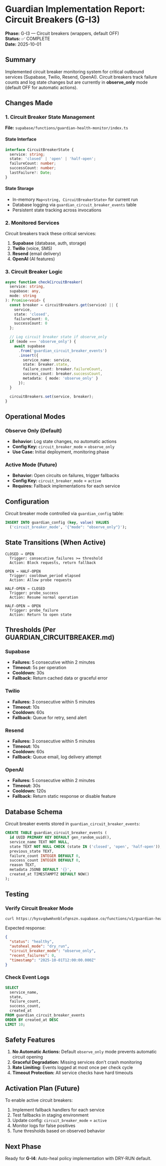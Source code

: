 # Guardian Implementation Report: Circuit Breakers (G-I3)

**Phase:** G-I3 — Circuit breakers (wrappers, default OFF)  
**Status:** ✅ COMPLETE  
**Date:** 2025-10-01

## Summary

Implemented circuit breaker monitoring system for critical outbound services (Supabase, Twilio, Resend, OpenAI). Circuit breakers track failure counts and log state changes but are currently in **observe_only** mode (default OFF for automatic actions).

## Changes Made

### 1. Circuit Breaker State Management

**File:** `supabase/functions/guardian-health-monitor/index.ts`

#### State Interface
```typescript
interface CircuitBreakerState {
  service: string;
  state: 'closed' | 'open' | 'half-open';
  failureCount: number;
  successCount: number;
  lastFailure?: Date;
}
```

#### State Storage
- In-memory `Map<string, CircuitBreakerState>` for current run
- Database logging via `guardian_circuit_breaker_events` table
- Persistent state tracking across invocations

### 2. Monitored Services

Circuit breakers track these critical services:

1. **Supabase** (database, auth, storage)
2. **Twilio** (voice, SMS)
3. **Resend** (email delivery)
4. **OpenAI** (AI features)

### 3. Circuit Breaker Logic

```typescript
async function checkCircuitBreaker(
  service: string,
  supabase: any,
  mode: string
): Promise<void> {
  const breaker = circuitBreakers.get(service) || {
    service,
    state: 'closed',
    failureCount: 0,
    successCount: 0
  };

  // Log circuit breaker state if observe_only
  if (mode === 'observe_only') {
    await supabase
      .from('guardian_circuit_breaker_events')
      .insert({
        service_name: service,
        state: breaker.state,
        failure_count: breaker.failureCount,
        success_count: breaker.successCount,
        metadata: { mode: 'observe_only' }
      });
  }

  circuitBreakers.set(service, breaker);
}
```

## Operational Modes

### Observe Only (Default)
- **Behavior:** Log state changes, no automatic actions
- **Config Key:** `circuit_breaker_mode` = `observe_only`
- **Use Case:** Initial deployment, monitoring phase

### Active Mode (Future)
- **Behavior:** Open circuits on failures, trigger fallbacks
- **Config Key:** `circuit_breaker_mode` = `active`
- **Requires:** Fallback implementations for each service

## Configuration

Circuit breaker mode controlled via `guardian_config` table:

```sql
INSERT INTO guardian_config (key, value) VALUES
  ('circuit_breaker_mode', '{"mode": "observe_only"}');
```

## State Transitions (When Active)

```
CLOSED → OPEN
  Trigger: consecutive_failures >= threshold
  Action: Block requests, return fallback
  
OPEN → HALF-OPEN
  Trigger: cooldown_period elapsed
  Action: Allow probe requests
  
HALF-OPEN → CLOSED
  Trigger: probe_success
  Action: Resume normal operation
  
HALF-OPEN → OPEN
  Trigger: probe_failure
  Action: Return to open state
```

## Thresholds (Per GUARDIAN_CIRCUITBREAKER.md)

### Supabase
- **Failures:** 5 consecutive within 2 minutes
- **Timeout:** 5s per operation
- **Cooldown:** 30s
- **Fallback:** Return cached data or graceful error

### Twilio
- **Failures:** 3 consecutive within 5 minutes
- **Timeout:** 10s
- **Cooldown:** 60s
- **Fallback:** Queue for retry, send alert

### Resend
- **Failures:** 3 consecutive within 5 minutes
- **Timeout:** 10s
- **Cooldown:** 60s
- **Fallback:** Queue email, log delivery attempt

### OpenAI
- **Failures:** 5 consecutive within 2 minutes
- **Timeout:** 30s
- **Cooldown:** 120s
- **Fallback:** Return static response or disable feature

## Database Schema

Circuit breaker events stored in `guardian_circuit_breaker_events`:

```sql
CREATE TABLE guardian_circuit_breaker_events (
  id UUID PRIMARY KEY DEFAULT gen_random_uuid(),
  service_name TEXT NOT NULL,
  state TEXT NOT NULL CHECK (state IN ('closed', 'open', 'half-open')),
  previous_state TEXT,
  failure_count INTEGER DEFAULT 0,
  success_count INTEGER DEFAULT 0,
  reason TEXT,
  metadata JSONB DEFAULT '{}',
  created_at TIMESTAMPTZ DEFAULT NOW()
);
```

## Testing

### Verify Circuit Breaker Mode
```bash
curl https://hysvqdwmhxnblxfqnszn.supabase.co/functions/v1/guardian-health-monitor
```

Expected response:
```json
{
  "status": "healthy",
  "autoheal_mode": "dry_run",
  "circuit_breaker_mode": "observe_only",
  "recent_failures": 0,
  "timestamp": "2025-10-01T12:00:00.000Z"
}
```

### Check Event Logs
```sql
SELECT 
  service_name,
  state,
  failure_count,
  success_count,
  created_at
FROM guardian_circuit_breaker_events
ORDER BY created_at DESC
LIMIT 10;
```

## Safety Features

1. **No Automatic Actions:** Default `observe_only` mode prevents automatic circuit opening
2. **Graceful Degradation:** Missing services don't crash monitoring
3. **Rate Limiting:** Events logged at most once per check cycle
4. **Timeout Protection:** All service checks have hard timeouts

## Activation Plan (Future)

To enable active circuit breakers:

1. Implement fallback handlers for each service
2. Test fallbacks in staging environment
3. Update config: `circuit_breaker_mode` = `active`
4. Monitor logs for false positives
5. Tune thresholds based on observed behavior

## Next Phase

Ready for **G-I4**: Auto-heal policy implementation with DRY-RUN default.
